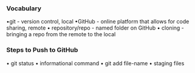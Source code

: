 ### Vocabulary
•git - version control, local
•GitHub - online platform that allows for code sharing, remote
• repository/repo - named folder on GitHub
• cloning - bringing a repo from the remote to the local

### Steps to Push to GitHub
• git status
• informational command
• git add file-name
• staging files
